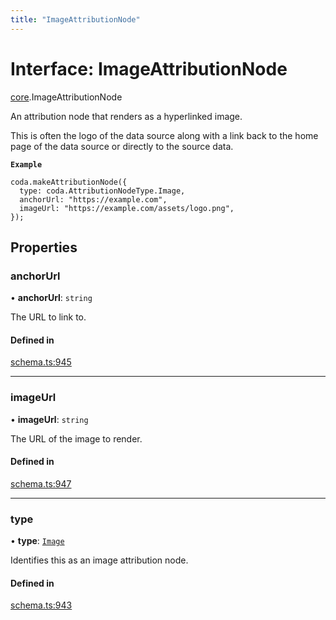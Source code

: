 ```yaml
---
title: "ImageAttributionNode"
---
```

# Interface: ImageAttributionNode

[core](../modules/core.md).ImageAttributionNode

An attribution node that renders as a hyperlinked image.

This is often the logo of the data source along with a link back to the home page
of the data source or directly to the source data.

**`Example`**
```
coda.makeAttributionNode({
  type: coda.AttributionNodeType.Image,
  anchorUrl: "https://example.com",
  imageUrl: "https://example.com/assets/logo.png",
});
```

## Properties

### anchorUrl

• **anchorUrl**: `string`

The URL to link to.

#### Defined in

[schema.ts:945](https://github.com/coda/packs-sdk/blob/main/schema.ts#L945)

___

### imageUrl

• **imageUrl**: `string`

The URL of the image to render.

#### Defined in

[schema.ts:947](https://github.com/coda/packs-sdk/blob/main/schema.ts#L947)

___

### type

• **type**: [`Image`](../enums/core.AttributionNodeType.md#image)

Identifies this as an image attribution node.

#### Defined in

[schema.ts:943](https://github.com/coda/packs-sdk/blob/main/schema.ts#L943)
